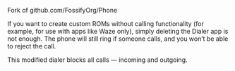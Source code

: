 Fork of
github.com/FossifyOrg/Phone

If you want to create custom ROMs without calling functionality (for example, for use with apps like Waze only), simply deleting the Dialer app is not enough. The phone will still ring if someone calls, and you won’t be able to reject the call.

This modified dialer blocks all calls — incoming and outgoing.
